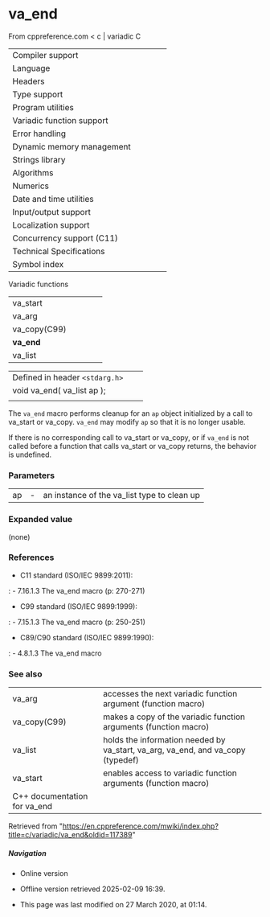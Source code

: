 # va_end

From cppreference.com
< c‎ | variadic
 C

|  |  |  |  |  |
| --- | --- | --- | --- | --- |
| Compiler support | | | | |
| Language | | | | |
| Headers | | | | |
| Type support | | | | |
| Program utilities | | | | |
| Variadic function support | | | | |
| Error handling | | | | |
| Dynamic memory management | | | | |
| Strings library | | | | |
| Algorithms | | | | |
| Numerics | | | | |
| Date and time utilities | | | | |
| Input/output support | | | | |
| Localization support | | | | |
| Concurrency support (C11) | | | | |
| Technical Specifications | | | | |
| Symbol index | | | | |

 Variadic functions

|  |  |  |  |  |
| --- | --- | --- | --- | --- |
| va_start | | | | |
| va_arg | | | | |
| va_copy(C99) | | | | |
| ****va_end**** | | | | |
| va_list | | | | |

|  |  |  |
| --- | --- | --- |
| Defined in header `<stdarg.h>` |  |  |
| void va_end( va_list ap ); |  |  |
|  |  |  |

The `va_end` macro performs cleanup for an `ap` object initialized by a call to va_start or va_copy. `va_end` may modify `ap` so that it is no longer usable.

If there is no corresponding call to va_start or va_copy, or if `va_end` is not called before a function that calls va_start or va_copy returns, the behavior is undefined.

### Parameters

|  |  |  |
| --- | --- | --- |
| ap | - | an instance of the va_list type to clean up |

### Expanded value

(none)

### References

- C11 standard (ISO/IEC 9899:2011):

:   - 7.16.1.3 The va_end macro (p: 270-271)

- C99 standard (ISO/IEC 9899:1999):

:   - 7.15.1.3 The va_end macro (p: 250-251)

- C89/C90 standard (ISO/IEC 9899:1990):

:   - 4.8.1.3 The va_end macro

### See also

|  |  |
| --- | --- |
| va_arg | accesses the next variadic function argument   (function macro) |
| va_copy(C99) | makes a copy of the variadic function arguments   (function macro) |
| va_list | holds the information needed by va_start, va_arg, va_end, and va_copy   (typedef) |
| va_start | enables access to variadic function arguments   (function macro) |
| C++ documentation for va_end | |

Retrieved from "<https://en.cppreference.com/mwiki/index.php?title=c/variadic/va_end&oldid=117389>"

##### Navigation

- Online version
- Offline version retrieved 2025-02-09 16:39.

- This page was last modified on 27 March 2020, at 01:14.